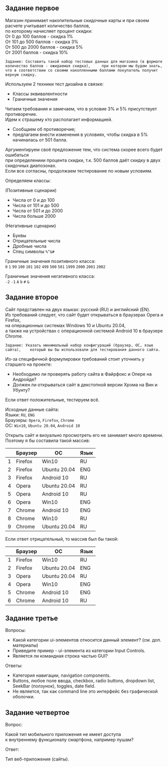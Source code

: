 
## Задание первое

Магазин принимает накопительные скидочные карты и при своем расчете учитывает количество баллов,    
по которому начисляет процент скидки:    
От 0 до 100 баллов - скидка 1%    
От 101 до 500 баллов - скидка 3%    
От 500 до 2000 баллов - скидка 5%    
От 2001 баллов - скидка 10%

`Задание: Составить такой набор тестовых данных для магазина (в формате количество баллов - ожидаемая скидка),    
при котором мы будем знать, что в соответствии со своими накопленными баллами покупатель получит верную скидку.`

Используем 2 техники тест дизайна в связке:   
+ Классы эквивалентности
+ Граничные значения

Читаем требования и замечаем, что в условие 3% и 5% присутствует противоречие.  
Идем к страшему кто располагает информацией.  
+ Сообщаем об противоречие;
+ предлагаем внести изменения в условиях, чтобы скидка в 5% начиналась от 501 балла.   

Аргументируем своё предложение тем, что система скорее всего будет ошибаться   
при определениии процента скидки, т.к. 500 баллов даёт скидку в двух скидочных диапозонах.   
Если все согласны, продолжаем тестирование по новым условиям. 

Определяем классы: <br>

(Позитивные сценарии)
+ Числа от 0 и до 100 
+ Числа от 101 и до 500
+ Числа от 501 и до 2000
+ Числа больше 2000 <br>

(Негативные сценарии)
+ Буквы
+ Отрицательные числа 
+ Дробные числа
+ Спец символы `%^&#`


Граничные значения позитивного класса:  
`0` `1` `99` `100` `101` `102` `499` `500` `501` `1999` `2000` `2001` `2002`  

Граничные значения негативного класса:   
`-2` `-1` `A` `b` `#` `&`  


## Задание второе
Сайт представлен на двух языках: русский (RU) и английский (EN).   
Из требований следует, что сайт будет открываться в браузерах Opera и Firefox,   
на операционных системах Windows 10 и Ubuntu 20.04,   
а также на устройствах с операционной системой Android 10 в браузере Chrome.

`Задание: Указать минимальный набор конфигураций (браузер, ОС, язык сайта),   
который вы бы использовали для тестирования данного сайта.`

Из-за специфичной формулировки требований стоит уточнить у старшего на проекте: 
+ Необходимо ли проверять работу сайта в Файрфокс и Опере на Андройде?
+ Должен ли открываться сайт в декстопной версии Хрома на Вин и Убунту?  

Если ответ положительные, тестируем всё.
 
Исходные данные сайта:  
Языки: `RU`, `ENG`  
Браузеры: `Opera`, `Firefox`, `Chrome`    
OC: `Win10`, `Ubuntu 20.04`, `Android 10`  

Открыть сайт и визуально просмотреть его не занимает много времени.  
Поэтому я бы составила такой массив:

|   | Браузер  | ОС           | Язык |
|---|----------|--------------|------|
| 1 | Firefox  | Win10        | RU   |
| 2 | Firefox  | Ubuntu 20.04 | ENG  |
| 3 | Firefox  | Android 10   | RU   |
| 4 | Opera    | Ubuntu 20.04 | RU   |
| 5 | Opera    | Android 10   | RU   |
| 6 | Opera    | Win10        | ENG  |
| 7 | Chrome   | Android 10   | ENG  |
| 8 | Chrome   | Win10        | RU   |
| 9 | Chrome   | Ubuntu 20.04 | RU   |

Если ответ отрицательный, то массив был бы такой:

|   | Браузер  | ОС           | Язык |
|---|----------|--------------|------|
| 1 | Firefox  | Win10        | RU   |
| 2 | Firefox  | Ubuntu 20.04 | ENG  |
| 3 | Opera    | Ubuntu 20.04 | RU   |
| 4 | Opera    | Win10        | ENG  |
| 5 | Chrome   | Android 10   | ENG  |
| 6 | Chrome   | Android 10   | RU   |


## Задание третье 
Вопросы:
- Какой категории ui-элементов относится данный элемент? (см. доп. материалы) 
- Приведите пример - ui-элемента из категории Input Controls.
- Является ли командная строка частью GUI?

Ответы:
- Категория навигации, navigation components.
- Buttons, любое поле ввода, checkbox, radio buttons, dropdown list, SeekBar (ползунок), toggles, date field.
- Не является, так как command line это интерфейс без графической оболочки. 


## Задание четвертое 
Вопрос:  

 Какой тип мобильного приложения не имеет доступа   
 к внутреннему функционалу смартфона, например пушам?

Ответ:   

Тип веб-приложения (сайты).

